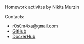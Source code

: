 Homework activites by Nikita Murzin

Contacts: 
* [r0s0m4xa@gmail.com](mailto:r0s0m4xa@gmail.com)
* [GitHub](https://github.com/nmurzin)
* [DockerHub](https://hub.docker.com/u/nmurzin)
